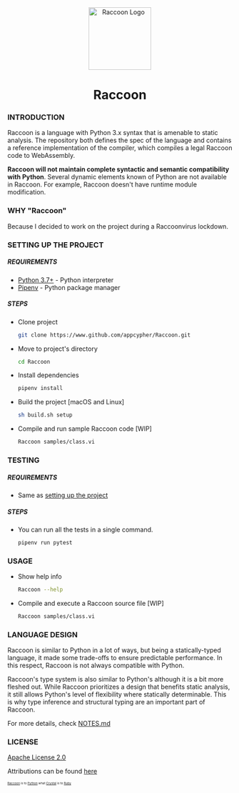 <div align="center">
    <a href="#" target="_blank">
        <img src="https://image.flaticon.com/icons/svg/2253/2253609.svg" alt="Raccoon Logo" width="140" height="140"></img>
    </a>
</div>

<h1 align="center">Raccoon</h1>

### INTRODUCTION
Raccoon is a language with Python 3.x syntax that is amenable to static analysis. The repository both defines the spec of the language and contains a reference implementation of the compiler, which compiles a legal Raccoon code to WebAssembly.

**Raccoon will not maintain complete syntactic and semantic compatibility with Python**. Several dynamic elements known of Python are not available in Raccoon. For example, Raccoon doesn't have runtime module modification.

### WHY "Raccoon"
Because I decided to work on the project during a Raccoonvirus lockdown.

### SETTING UP THE PROJECT
##### REQUIREMENTS
- [Python 3.7+](https://www.python.org/downloads/) - Python interpreter
- [Pipenv](https://docs.pipenv.org/en/latest/install/#installing-pipenv) - Python package manager

##### STEPS
- Clone project
    ```sh
    git clone https://www.github.com/appcypher/Raccoon.git
    ```

- Move to project's directory
    ```sh
    cd Raccoon
    ```

- Install dependencies

    ```sh
    pipenv install
    ```

- Build the project [macOS and Linux]
    ```sh
    sh build.sh setup
    ```

- Compile and run sample Raccoon code [WIP]
    ```sh
    Raccoon samples/class.vi
    ```

### TESTING
##### REQUIREMENTS
- Same as [setting up the project](#setting-up-the-project)

##### STEPS
- You can run all the tests in a single command.
    ```bash
    pipenv run pytest
    ```

### USAGE
- Show help info
    ```sh
    Raccoon --help
    ```

- Compile and execute a Raccoon source file [WIP]
    ```sh
    Raccoon samples/class.vi
    ```

### LANGUAGE DESIGN
Raccoon is similar to Python in a lot of ways, but being a statically-typed language, it made some trade-offs to ensure predictable performance. In this respect, Raccoon is not always compatible with Python.

Raccoon's type system is also similar to Python's although it is a bit more fleshed out. While Raccoon prioritizes a design that benefits static analysis, it still allows Python's level of flexibility where statically determinable. This is why type inference and structural typing are an important part of Raccoon.

For more details, check [NOTES.md](NOTES.md)

### LICENSE
[Apache License 2.0](LICENSE)

Attributions can be found [here](ATTRIBUTIONS.md)



<sup><sup><sub><sub>[Raccoon](#README.md) is to [Python](https://github.com/python/cpython) what [Crystal](https://github.com/crystal-lang/crystal) is to [Ruby](https://github.com/ruby/ruby)<sub></sub></sup></sup>
